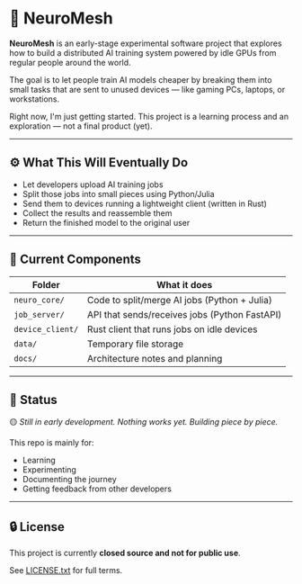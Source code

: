 # 🧠 NeuroMesh

**NeuroMesh** is an early-stage experimental software project that explores how to build a distributed AI training system powered by idle GPUs from regular people around the world.

The goal is to let people train AI models cheaper by breaking them into small tasks that are sent to unused devices — like gaming PCs, laptops, or workstations.

Right now, I'm just getting started. This project is a learning process and an exploration — not a final product (yet).

---

## ⚙️ What This Will Eventually Do

- Let developers upload AI training jobs
- Split those jobs into small pieces using Python/Julia
- Send them to devices running a lightweight client (written in Rust)
- Collect the results and reassemble them
- Return the finished model to the original user

---

## 🧰 Current Components

| Folder | What it does |
|--------|---------------|
| `neuro_core/` | Code to split/merge AI jobs (Python + Julia) |
| `job_server/` | API that sends/receives jobs (Python FastAPI) |
| `device_client/` | Rust client that runs jobs on idle devices |
| `data/` | Temporary file storage |
| `docs/` | Architecture notes and planning |

---

## 📌 Status

🟡 *Still in early development. Nothing works yet. Building piece by piece.*

This repo is mainly for:
- Learning
- Experimenting
- Documenting the journey
- Getting feedback from other developers

---

## 🔒 License

This project is currently **closed source and not for public use**.

See [LICENSE.txt](LICENSE.txt) for full terms.
